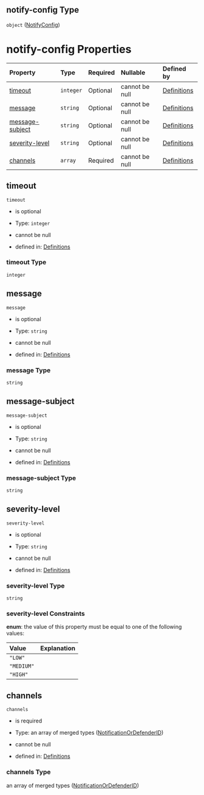 ## notify-config Type

`object` ([NotifyConfig](definitions-definitions-blockmonitor-properties-notifyconfig.md))

# notify-config Properties

| Property                            | Type      | Required | Nullable       | Defined by                                                                                                                                                                                                         |
| :---------------------------------- | :-------- | :------- | :------------- | :----------------------------------------------------------------------------------------------------------------------------------------------------------------------------------------------------------------- |
| [timeout](#timeout)                 | `integer` | Optional | cannot be null | [Definitions](definitions-definitions-blockmonitor-properties-notifyconfig-properties-timeout.md "definitions.schema.json#/definitions/block-monitor/properties/notify-config/properties/timeout")                 |
| [message](#message)                 | `string`  | Optional | cannot be null | [Definitions](definitions-definitions-blockmonitor-properties-notifyconfig-properties-message.md "definitions.schema.json#/definitions/block-monitor/properties/notify-config/properties/message")                 |
| [message-subject](#message-subject) | `string`  | Optional | cannot be null | [Definitions](definitions-definitions-blockmonitor-properties-notifyconfig-properties-message-subject.md "definitions.schema.json#/definitions/block-monitor/properties/notify-config/properties/message-subject") |
| [severity-level](#severity-level)   | `string`  | Optional | cannot be null | [Definitions](definitions-definitions-blockmonitor-properties-notifyconfig-properties-severity-level.md "definitions.schema.json#/definitions/block-monitor/properties/notify-config/properties/severity-level")   |
| [channels](#channels)               | `array`   | Required | cannot be null | [Definitions](definitions-definitions-blockmonitor-properties-notifyconfig-properties-channels.md "definitions.schema.json#/definitions/block-monitor/properties/notify-config/properties/channels")               |

## timeout



`timeout`

*   is optional

*   Type: `integer`

*   cannot be null

*   defined in: [Definitions](definitions-definitions-blockmonitor-properties-notifyconfig-properties-timeout.md "definitions.schema.json#/definitions/block-monitor/properties/notify-config/properties/timeout")

### timeout Type

`integer`

## message



`message`

*   is optional

*   Type: `string`

*   cannot be null

*   defined in: [Definitions](definitions-definitions-blockmonitor-properties-notifyconfig-properties-message.md "definitions.schema.json#/definitions/block-monitor/properties/notify-config/properties/message")

### message Type

`string`

## message-subject



`message-subject`

*   is optional

*   Type: `string`

*   cannot be null

*   defined in: [Definitions](definitions-definitions-blockmonitor-properties-notifyconfig-properties-message-subject.md "definitions.schema.json#/definitions/block-monitor/properties/notify-config/properties/message-subject")

### message-subject Type

`string`

## severity-level



`severity-level`

*   is optional

*   Type: `string`

*   cannot be null

*   defined in: [Definitions](definitions-definitions-blockmonitor-properties-notifyconfig-properties-severity-level.md "definitions.schema.json#/definitions/block-monitor/properties/notify-config/properties/severity-level")

### severity-level Type

`string`

### severity-level Constraints

**enum**: the value of this property must be equal to one of the following values:

| Value      | Explanation |
| :--------- | :---------- |
| `"LOW"`    |             |
| `"MEDIUM"` |             |
| `"HIGH"`   |             |

## channels



`channels`

*   is required

*   Type: an array of merged types ([NotificationOrDefenderID](definitions-definitions-blockmonitor-properties-notifyconfig-properties-channels-notificationordefenderid.md))

*   cannot be null

*   defined in: [Definitions](definitions-definitions-blockmonitor-properties-notifyconfig-properties-channels.md "definitions.schema.json#/definitions/block-monitor/properties/notify-config/properties/channels")

### channels Type

an array of merged types ([NotificationOrDefenderID](definitions-definitions-blockmonitor-properties-notifyconfig-properties-channels-notificationordefenderid.md))
